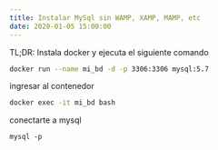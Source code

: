 ```yaml
---
title: Instalar MySql sin WAMP, XAMP, MAMP, etc
date: 2020-01-05 15:00:00
---
```


TL;DR: Instala docker y ejecuta el siguiente comando

```bash
docker run --name mi_bd -d -p 3306:3306 mysql:5.7
```

ingresar al contenedor

```bash
docker exec -it mi_bd bash
```

conectarte a mysql

```
mysql -p
```
